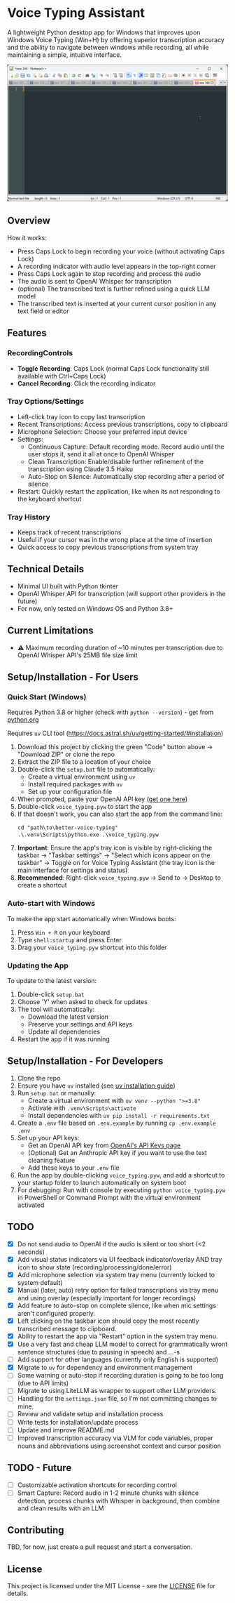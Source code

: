 # Voice Typing Assistant

A lightweight Python desktop app for Windows that improves upon Windows Voice Typing (Win+H) by offering superior transcription accuracy and the ability to navigate between windows while recording, all while maintaining a simple, intuitive interface.

![Voice Typing Demo](voice-typing-demo.gif)

## Overview

How it works:
- Press Caps Lock to begin recording your voice (without activating Caps Lock)
- A recording indicator with audio level appears in the top-right corner
- Press Caps Lock again to stop recording and process the audio
- The audio is sent to OpenAI Whisper for transcription
- (optional) The transcribed text is further refined using a quick LLM model
- The transcribed text is inserted at your current cursor position in any text field or editor

## Features

### RecordingControls
- **Toggle Recording**: Caps Lock (normal Caps Lock functionality still available with Ctrl+Caps Lock)
- **Cancel Recording**: Click the recording indicator

### Tray Options/Settings
- Left-click tray icon to copy last transcription
- Recent Transcriptions: Access previous transcriptions, copy to clipboard
- Microphone Selection: Choose your preferred input device
- Settings:
  - Continuous Capture: Default recording mode. Record audio until the user stops it, send it all at once to OpenAI Whisper
  - Clean Transcription: Enable/disable further refinement of the transcription using Claude 3.5 Haiku
  - Auto-Stop on Silence: Automatically stop recording after a period of silence
- Restart: Quickly restart the application, like when its not responding to the keyboard shortcut

### Tray History
- Keeps track of recent transcriptions
- Useful if your cursor was in the wrong place at the time of insertion
- Quick access to copy previous transcriptions from system tray

## Technical Details
- Minimal UI built with Python tkinter
- OpenAI Whisper API for transcription (will support other providers in the future)
- For now, only tested on Windows OS and Python 3.8+

## Current Limitations
- ⚠️ Maximum recording duration of ~10 minutes per transcription due to OpenAI Whisper API's 25MB file size limit

## Setup/Installation - For Users

### Quick Start (Windows)

Requires Python 3.8 or higher (check with `python --version`) - get from [python.org](https://python.org)

Requires `uv` CLI tool (https://docs.astral.sh/uv/getting-started/#installation)

1. Download this project by clicking the green "Code" button above → "Download ZIP" or clone the repo
2. Extract the ZIP file to a location of your choice
3. Double-click the `setup.bat` file to automatically:
   - Create a virtual environment using `uv`
   - Install required packages with `uv`
   - Set up your configuration file
4. When prompted, paste your OpenAI API key ([get one here](https://platform.openai.com/api-keys))
5. Double-click `voice_typing.pyw` to start the app
6. If that doesn't work, you can also start the app from the command line:
     ```
     cd "path\to\better-voice-typing"
     .\.venv\Scripts\python.exe .\voice_typing.pyw
     ```
7. **Important**: Ensure the app's tray icon is visible by right-clicking the taskbar → "Taskbar settings" → "Select which icons appear on the taskbar" → Toggle on for Voice Typing Assistant (the tray icon is the main interface for settings and status)
8. **Recommended**: Right-click `voice_typing.pyw` → Send to → Desktop to create a shortcut

### Auto-start with Windows
To make the app start automatically when Windows boots:
1. Press `Win + R` on your keyboard
2. Type `shell:startup` and press Enter
3. Drag your `voice_typing.pyw` shortcut into this folder

### Updating the App
To update to the latest version:
1. Double-click `setup.bat`
2. Choose 'Y' when asked to check for updates
3. The tool will automatically:
   - Download the latest version
   - Preserve your settings and API keys
   - Update all dependencies
4. Restart the app if it was running

## Setup/Installation - For Developers

1. Clone the repo
2. Ensure you have `uv` installed (see [uv installation guide](https://docs.astral.sh/uv/getting-started/#installation))
3. Run `setup.bat` or manually:
   - Create a virtual environment with `uv venv --python ">=3.8"`
   - Activate with `.venv\Scripts\activate`
   - Install dependencies with `uv pip install -r requirements.txt`
4. Create a `.env` file based on `.env.example` by running `cp .env.example .env`
5. Set up your API keys:
   - Get an OpenAI API key from [OpenAI's API Keys page](https://platform.openai.com/api-keys)
   - (Optional) Get an Anthropic API key if you want to use the text cleaning feature
   - Add these keys to your `.env` file
6. Run the app by double-clicking `voice_typing.pyw`, and add a shortcut to your startup folder to launch automatically on system boot
7. For debugging: Run with console by executing `python voice_typing.pyw` in PowerShell or Command Prompt with the virtual environment activated

## TODO
- [x] Do not send audio to OpenAI if the audio is silent or too short (<2 seconds)
- [x] Add visual status indicators via UI feedback indicator/overlay AND tray icon to show state (recording/processing/done/error)
- [x] Add microphone selection via system tray menu (currently locked to system default)
- [x] Manual (later, auto) retry option for failed transcriptions via tray menu and using overlay (especially important for longer recordings)
- [x] Add feature to auto-stop on complete silence, like when mic settings aren't configured properly.
- [x] Left clicking on the taskbar icon should copy the most recently transcribed message to clipboard.
- [x] Ability to restart the app via "Restart" option in the system tray menu.
- [x] Use a very fast and cheap LLM model to correct for grammatically wront sentence structures (due to pausing in speech) and ...-s
- [ ] Add support for other languages (currently only English is supported)
- [x] Migrate to `uv` for dependency and environment management
- [ ] Some warning or auto-stop if recording duration is going to be too long (due to API limits)
- [ ] Migrate to using LiteLLM as wrapper to support other LLM providers.
- [ ] Handling for the `settings.json` file, so I'm not committing changes to mine.
- [ ] Review and validate setup and installation process
- [ ] Write tests for installation/update process
- [ ] Update and improve README.md
- [ ] Improved transcription accuracy via VLM for code variables, proper nouns and abbreviations using screenshot context and cursor position

## TODO - Future
- [ ] Customizable activation shortcuts for recording control
- [ ] Smart Capture: Record audio in 1-2 minute chunks with silence detection, process chunks with Whisper in background, then combine and clean results with an LLM

## Contributing

TBD, for now, just create a pull request and start a conversation.

## License

This project is licensed under the MIT License - see the [LICENSE](LICENSE) file for details.